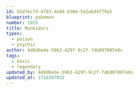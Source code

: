 ```yaml
---
id: b5d7ecfd-4783-4e84-b30e-5e2abd4f79a5
blueprint: pokemon
number: 1015
title: Munkidori
types:
  - poison
  - psychic
author: 4d8d6ede-5963-429f-9c2f-74b897007e0c
tags:
  - basic
  - legendary
updated_by: 4d8d6ede-5963-429f-9c2f-74b897007e0c
updated_at: 1716347032
---
```


